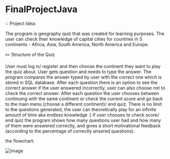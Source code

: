 # FinalProjectJava
💡 Project Idea:

The program is geography quiz that was created for learning purposes. The user can check their knowledge of capital cities for countries in 5 continents - Africa, Asia, South America, North America and Europe.

✏️ Structure of the Quiz

User must log in/ register and then choose the continent they want to play the quiz about. User gets question and needs to type the answer. The program compares the answer typed by user with the correct one which is stored in SQL database. After each question there is an option to see the correct answer if the user answered incorrectly, user can also choose not to check the correct answer. After each question the user chooses between continuing with the same continent or check the current score and go back to the main menu (choose a different continent)/ end quiz. There is no limit to the questions generated, the user can theoretically play for an infinite amount of time aka endless knowledge :) If user chooses to check score/ end quiz the program shows how many questions user had and how many of them were answered correctly, and gives a short motivational feedback (according to the percentage of correctly ansered questions).  


the flowchart:




![image](https://user-images.githubusercontent.com/122638260/217507911-a6058783-12ea-4b64-97cb-e4eb395f18c9.png)
